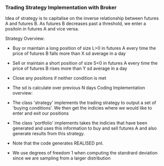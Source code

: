 ### Trading Strategy Implementation with Broker

Idea of strategy is to capitalise on the inverse relationship between futures A and futures B. As futures B decreases past a threshold, we enter a positoin in futures A and vice versa.

Strategy Overview:

- Buy or maintain a long position of size L>0 in futures A every time the price of futures B falls more than X sd average in a day
- Sell or maintain a short position of size S<0 in futures A every time the price of futures B rises more than Y sd average in a day
- Close any posiitons if neither condition is met
- The sd is calculate over previous N days
Coding Implementation overview:

- The class 'strategy' implements the trading strategy to output a set of 'buying conditions'. We then get the indicies where we would like to enter and exit our positions

- The class 'portfolio' implements takes the indicies that have been generated and uses this information to buy and sell futures A and also generate results from this strategy.

- Note that the code generates REALISED pnl.

- We use degrees of freedom 1 when computing the standrard deviation since we are sampling from a larger distribution
